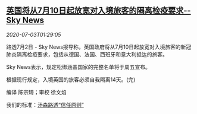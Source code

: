 <!--1593743000000-->
[英国将从7月10日起放宽对入境旅客的隔离检疫要求--Sky News](https://cn.reuters.com/article/uk-covid-border-control-0703-idCNKBS24404V)
------

<div><i>2020-07-03T01:29:05</i></div><div class="StandardArticleBody_body"><p>路透7月2日 - Sky News报导称，英国政府将从7月10日起放宽对入境旅客的新冠肺炎隔离检疫要求，包括从德国、法国、西班牙和意大利抵达的旅客。 </p><p>Sky News表示，规定松绑涵盖国家的完整名单将于周五宣布。 </p><p>根据现行规定，入境英国的旅客必须自我隔离14天。(完) </p><div class="Attribution_container"><div class="Attribution_attribution"><p class="Attribution_content">编译 陈宗琦；审校 徐文焰 </p></div></div><div class="StandardArticleBody_trustBadgeContainer"><span class="StandardArticleBody_trustBadgeTitle">我们的标准：</span><span class="trustBadgeUrl"><a href="https://www.thomsonreuters.cn/content/dam/openweb/documents/pdf/china/brochures/about-us-1.pdf">汤森路透“信任原则”</a></span></div></div>
